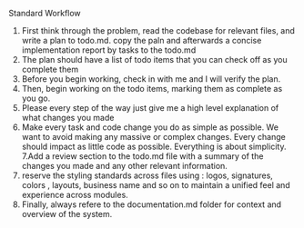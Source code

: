 Standard Workflow
1. First think through the problem, read the codebase for relevant files, and write a plan to todo.md. copy the paln and afterwards a concise implementation report by tasks to the todo.md
2. The plan should have a list of todo items that you can check off as you complete them
3. Before you begin working, check in with me and I will verify the plan.
4. Then, begin working on the todo items, marking them as complete as you go.
5. Please every step of the way just give me a high level explanation of what changes you made
6. Make every task and code change you do as simple as possible. We want to avoid making any massive or complex changes. Every change should impact as little code as possible. Everything is about simplicity.
7.Add a review section to the todo.md file with a summary of the changes you made and any other relevant information.
8. reserve the styling standards across files using : logos, signatures, colors , layouts, business name and so on to maintain a unified feel and experience across modules.
9.  Finally, always refere to the documentation.md folder for context and overview of the system.
